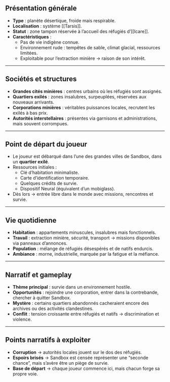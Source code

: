 ## Présentation générale
- **Type** : planète désertique, froide mais respirable.  
- **Localisation** : système [[Tarsis]].  
- **Statut** : zone tampon réservée à l’accueil des réfugiés d’[[Icare]].  
- **Caractéristiques** :  
  - Pas de vie indigène connue.  
  - Environnement rude : tempêtes de sable, climat glacial, ressources limitées.  
  - Exploitable pour l’extraction minière → raison de son intérêt.  

---

## Sociétés et structures
- **Grandes cités minières** : centres urbains où les réfugiés sont assignés.  
- **Quartiers exilés** : zones insalubres, surpeuplées, réservées aux nouveaux arrivants.  
- **Corporations minières** : véritables puissances locales, recrutent les exilés à bas prix.  
- **Autorités interstellaires** : présentes via garnisons et administrations, mais souvent corrompues.  

---

## Point de départ du joueur
- Le joueur est débarqué dans l’une des grandes villes de Sandbox, dans un **quartier exilé**.  
- Ressources initiales :  
  - Clé d’habitation minimaliste.  
  - Carte d’identification temporaire.  
  - Quelques crédits de survie.  
  - Dispositif Neural (équivalent d’un mobiglass).  
- Dès lors → entrée libre dans le monde avec missions, rencontres et survie.  

---

## Vie quotidienne
- **Habitation** : appartements minuscules, insalubres mais fonctionnels.  
- **Travail** : extraction minière, sécurité, transport → missions disponibles via panneaux d’annonces.  
- **Population** : mélange de réfugiés désespérés et de natifs endurcis.  
- **Ambiance** : morne, industrielle, marquée par la fatigue et la méfiance.  

---

## Narratif et gameplay
- **Thème principal** : survie dans un environnement hostile.  
- **Opportunités** : rejoindre une corporation, entrer dans la contrebande, chercher à quitter Sandbox.  
- **Mystère** : certains quartiers abandonnés cacheraient encore des archives ou des activités clandestines.  
- **Conflit** : tension croissante entre réfugiés et natifs → discrimination et violence.  

---

## Points narratifs à exploiter
- **Corruption** → autorités locales jouent sur le dos des réfugiés.  
- **Espoirs brisés** → Sandbox est censée représenter une “seconde chance”, mais s’avère être un piège de survie.  
- **Base de départ** → chaque joueur commence ici, mais chacun forge sa propre voie.  